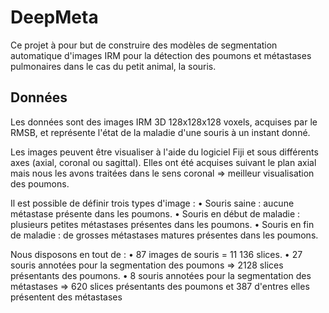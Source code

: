 # DeepMeta
Ce projet à pour but de construire des modèles de segmentation automatique d'images IRM pour la détection des poumons et
métastases pulmonaires dans le cas du petit animal, la souris. 

## Données
Les données sont des images IRM 3D 128x128x128 voxels, acquises par le RMSB, et représente l'état de la maladie d'une souris 
à un instant donné. 

Les images peuvent être visualiser à l'aide du logiciel Fiji et sous différents axes (axial, coronal ou sagittal). 
Elles ont été acquises suivant le plan axial mais nous les avons traitées dans le sens coronal => meilleur visualisation des poumons.

Il est possible de définir trois types d'image : 
• Souris saine : aucune métastase présente dans les poumons.
• Souris en début de maladie : plusieurs petites métastases présentes dans les poumons.
• Souris en fin de maladie : de grosses métastases matures présentes dans les poumons.

Nous disposons en tout de : 
• 87 images de souris = 11 136 slices. 
• 27 souris annotées pour la segmentation des poumons => 2128 slices présentants des poumons. 
• 8 souris annotées pour la segmentation des métastases => 620 slices présentants des poumons et 387 d'entres elles présentent des métastases
